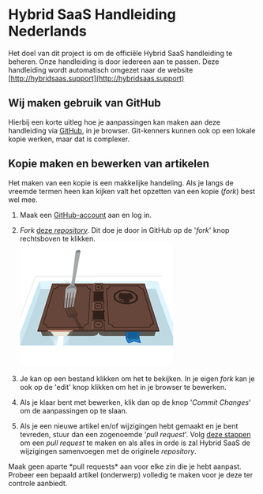 <properties menutitle="Bijdragen aan deze handleiding" pagetitle="Hybrid SaaS | Online Business Software" description="" />

Hybrid SaaS Handleiding Nederlands
================================
Het doel van dit project is om de officiële Hybrid SaaS handleiding te beheren. Onze handleiding is door iedereen aan te passen.
Deze handleiding wordt automatisch omgezet naar de website [http://hybridsaas.support](http://hybridsaas.support)


Wij maken gebruik van <label>GitHub</label>
-------------------

Hierbij een korte uitleg hoe je aanpassingen kan maken aan deze handleiding via [GitHub](https://github.com/), in je browser. Git-kenners kunnen ook op een lokale kopie werken, maar dat is complexer.

Kopie maken en bewerken van artikelen
-------------------
Het maken van een kopie is een makkelijke handeling. Als je langs de vreemde termen heen kan kijken valt het opzetten van een kopie (*<label>fork</label>*) best wel mee.

1.  Maak een [GitHub-account](https://github.com/) aan en log in.

2.  *Fork* [deze *repository*](https://github.com/HybridSaaS/Handleiding). Dit doe je door in GitHub op de '*fork*' knop rechtsboven te klikken.  
![](images/github/fork-a-repo.gif "class: no-shadow|Een repository forken is eigenlijk een ander woord voor bestanden kopiëren")  

3.  Je kan op een bestand klikken om het te bekijken. In je eigen *fork* kan je ook op de 'edit' knop klikken om het in je browser te bewerken.

4.  Als je klaar bent met bewerken, klik dan op de knop '*Commit Changes*' om de aanpassingen op te slaan.

5.  Als je een nieuwe artikel en/of wijzigingen hebt gemaakt en je bent tevreden, stuur dan een zogenoemde '*<label keyword="pull-request">pull request</label>*'. Volg [deze stappen](https://help.github.com/articles/creating-a-pull-request) om een *pull request* te maken en als alles in orde is zal Hybrid SaaS de wijzigingen samenvoegen met de originele *repository*.

<div class="tip">
Maak geen aparte *pull requests* aan voor elke zin die je hebt aanpast. Probeer een bepaald artikel (onderwerp) volledig te maken voor je deze ter controle aanbiedt. 
</div>